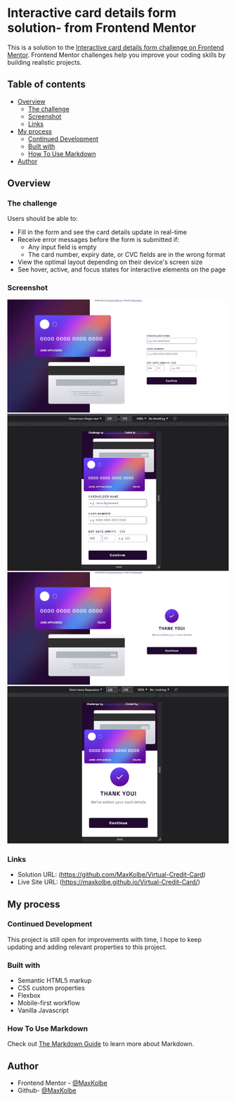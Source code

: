 # Interactive card details form solution- from Frontend Mentor

This is a solution to the [Interactive card details form challenge on Frontend Mentor](https://www.frontendmentor.io/challenges/interactive-card-details-form-XpS8cKZDWw). Frontend Mentor challenges help you improve your coding skills by building realistic projects. 

## Table of contents

- [Overview](#overview)
  - [The challenge](#the-challenge)
  - [Screenshot](#screenshot)
  - [Links](#links)
- [My process](#my-process)
  - [Continued Development](#continued-development)
  - [Built with](#built-with)
  - [How To Use Markdown](how-to-use-markdown)
- [Author](#author)

## Overview

### The challenge

Users should be able to:

- Fill in the form and see the card details update in real-time
- Receive error messages before the form is submitted if:
  - Any input field is empty
  - The card number, expiry date, or CVC fields are in the wrong format
- View the optimal layout depending on their device's screen size
- See hover, active, and focus states for interactive elements on the page

### Screenshot

![](./images/s1.png)
![](./images/s2.png)
![](./images/s3.png)
![](./images/s4.png)

### Links

- Solution URL: (https://github.com/MaxKolbe/Virtual-Credit-Card)
- Live Site URL: (https://maxkolbe.github.io/Virtual-Credit-Card/)

## My process

### Continued Development
This project is still open for improvements with time, I hope to keep updating and adding relevant properties to this project.

### Built with

- Semantic HTML5 markup
- CSS custom properties
- Flexbox
- Mobile-first workflow
- Vanilla Javascript

### How To Use Markdown

Check out [The Markdown Guide](https://www.markdownguide.org/) to learn more about Markdown.

## Author

- Frontend Mentor - [@MaxKolbe](https://www.frontendmentor.io/profile/MaxKolbe)
- Github- [@MaxKolbe](https://github.com/MaxKolbe)

